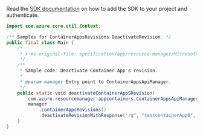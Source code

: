 Read the [SDK documentation](https://github.com/Azure/azure-sdk-for-java/blob/azure-resourcemanager-appcontainers_1.0.0-beta.3/sdk/appcontainers/azure-resourcemanager-appcontainers/README.md) on how to add the SDK to your project and authenticate.

```java
import com.azure.core.util.Context;

/** Samples for ContainerAppsRevisions DeactivateRevision. */
public final class Main {
    /*
     * x-ms-original-file: specification/app/resource-manager/Microsoft.App/stable/2022-03-01/examples/Revisions_Deactivate.json
     */
    /**
     * Sample code: Deactivate Container App's revision.
     *
     * @param manager Entry point to ContainerAppsApiManager.
     */
    public static void deactivateContainerAppSRevision(
        com.azure.resourcemanager.appcontainers.ContainerAppsApiManager manager) {
        manager
            .containerAppsRevisions()
            .deactivateRevisionWithResponse("rg", "testcontainerApp0", "testcontainerApp0-pjxhsye", Context.NONE);
    }
}
```
